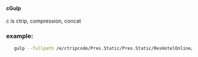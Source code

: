 #### cGulp

c is ctrip, compression, concat

### example:
```bash
   gulp --fullpath /e/ctripcode/Pres.Static/Pres.Static/ResHotelOnline/search
```

